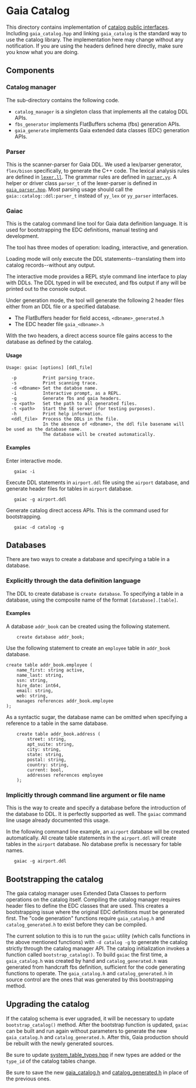 # Gaia Catalog

This directory contains implementation of [catalog public interfaces](../inc/public/catalog/gaia_catalog.hpp).
Including `gaia_catalog.hpp` and linking `gaia_catalog` is the standard way to use the catalog library.
The implementation here may change without any notification.
If you are using the headers defined here directly, make sure you know what you are doing.

## Components

### Catalog manager
The sub-directory contains the following code.

- `catalog_manager` is a singleton class that implements all the catalog DDL APIs.
- `fbs_generator` implements FlatBuffers schema (fbs) generation APIs.
- `gaia_generate` implements Gaia extended data classes (EDC) generation APIs.

### Parser
This is the scanner-parser for Gaia DDL.
We used a lex/parser generator, `flex/bison` specifically, to generate the C++ code.
The lexical analysis rules are defined in [`lexer.ll`](parser/src/lexer.ll).
The grammar rules are defined in [`parser.yy`](parser/src/parser.yy).
A helper or driver class `parser_t` of the lexer-parser is defined in [`gaia_parser.hpp`](parser/inc/gaia_parser.hpp).
Most parsing usage should call the `gaia::catalog::ddl:parser_t` instead of `yy_lex` or `yy_parser` interfaces.

### Gaiac
This is the catalog command line tool for Gaia data definition language.
It is used for bootstrapping the EDC definitions, manual testing and development.

The tool has three modes of operation: loading, interactive, and generation.

Loading mode will only execute the DDL statements--translating them into catalog records--without any output.

The interactive mode provides a REPL style command line interface to play with DDLs.
The DDL typed in will be executed, and fbs output if any will be printed out to the console output.

Under generation mode, the tool will generate the following 2 header files either from an DDL file or a specified database.
- The FlatBuffers header for field access, `<dbname>_generated.h`
- The EDC header file `gaia_<dbname>.h`

With the two headers, a direct access source file gains access to the database as defined by the catalog.

#### Usage
```
Usage: gaiac [options] [ddl_file]

  -p          Print parsing trace.
  -s          Print scanning trace.
  -d <dbname> Set the databse name.
  -i          Interactive prompt, as a REPL.
  -g          Generate fbs and gaia headers.
  -o <path>   Set the path to all generated files.
  -t <path>   Start the SE server (for testing purposes).
  -h          Print help information.
  <ddl_file>  Process the DDLs in the file.
              In the absence of <dbname>, the ddl file basename will be used as the database name.
              The database will be created automatically.
```

#### Examples

Enter interactive mode.

```
   gaiac -i

```

Execute DDL statements in `airport.ddl` file using the `airport` database, and
generate header files for tables in `airport` database.

```
   gaiac -g airport.ddl
```

Generate catalog direct access APIs. This is the command used for bootstrapping.

```
   gaiac -d catalog -g
```

## Databases

There are two ways to create a database and specifying a table in a database.

### Explicitly through the data definition language

The DDL to create database is `create database`. To specifying a table in a
database, using the composite name of the format `[database].[table]`.

#### Examples
A database `addr_book` can be created using the following statement.

```
    create database addr_book;
```

Use the following statement to create an `employee` table in `addr_book`
database.

```
create table addr_book.employee (
    name_first: string active,
    name_last: string,
    ssn: string,
    hire_date: int64,
    email: string,
    web: string,
    manages references addr_book.employee
);
```

As a syntactic sugar, the database name can be omitted when specifying a
reference to a table in the same database.

```
    create table addr_book.address (
        street: string,
        apt_suite: string,
        city: string,
        state: string,
        postal: string,
        country: string,
        current: bool,
        addresses references employee
    );
```

### Implicitly through command line argument or file name

This is the way to create and specify a database before the introduction of the
database to DDL. It is perfectly supported as well. The `gaiac` command line
usage already documented this usage.

In the following command line example, an `airport` database will be created
automatically. All create table statements in the `airport.ddl` will create
tables in the `airport` database. No database prefix is necessary for table
names.

```
   gaiac -g airport.ddl

```

## Bootstrapping the catalog
The gaia catalog manager uses Extended Data Classes to perform operations on the
catalog itself. Compiling the catalog manager requires header files to define
the EDC classes that are used. This creates a bootstrapping issue where the
original EDC definitions must be generated first. The "code generation"
functions require `gaia_catalog.h` and `catalog_generated.h` to exist before
they can be compiled.

The current solution to this is to run the `gaiac` utility (which calls
functions in the above mentioned functions) with `-d catalog -g` to generate the
catalog strictly through the catalog manager API. The catalog initialization
invokes a function called `bootstrap_catalog()`. To build `gaiac` the first
time, a `gaia_catalog.h` was created by hand and `catalog_generated.h` was
generated from handcraft fbs definition, sufficient for the code generating
functions to operate. The `gaia_catalog.h` and `catalog_generated.h` in source
control are the ones that was generated by this bootstrapping method.

## Upgrading the catalog
If the catalog schema is ever upgraded, it will be necessary to update
`bootstrap_catalog()` method. After the bootstrap function is updated, `gaiac`
can be built and run again without parameters to generate the new
`gaia_catalog.h` and `catalog_generated.h`. After this, Gaia production should
be rebuilt with the newly generated sources.

Be sure to update
[system_table_types.hpp](../inc/internal/common/system_table_types.hpp) if new
types are added or the `type_id` of the catalog tables change.

Be sure to save the new [gaia_catalog.h](../inc/internal/catalog/gaia_catalog.h)
and [catalog_generated.h](../inc/internal/catalog/catalog_generated.h) in place
of the previous ones.
